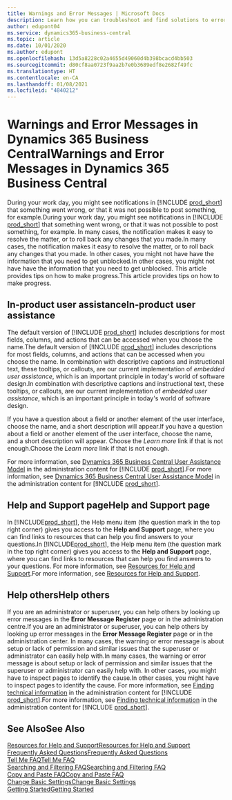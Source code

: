 ```yaml
---
title: Warnings and Error Messages | Microsoft Docs
description: Learn how you can troubleshoot and find solutions to error messages when you work in Business Central.
author: edupont04
ms.service: dynamics365-business-central
ms.topic: article
ms.date: 10/01/2020
ms.author: edupont
ms.openlocfilehash: 13d5a8228c02a4655d49060d4b398bcacd4bb503
ms.sourcegitcommit: d80cf8aa0723f9aa2b7e0b3689edf8e2682f49fc
ms.translationtype: HT
ms.contentlocale: en-CA
ms.lasthandoff: 01/08/2021
ms.locfileid: "4840212"
---
```

# <a name="warnings-and-error-messages-in-dynamics-365-business-central"></a><span data-ttu-id="87441-103">Warnings and Error Messages in Dynamics 365 Business Central</span><span class="sxs-lookup"><span data-stu-id="87441-103">Warnings and Error Messages in Dynamics 365 Business Central</span></span>

<span data-ttu-id="87441-104">During your work day, you might see notifications in [!INCLUDE [prod_short](includes/prod_short.md)] that something went wrong, or that it was not possible to post something, for example.</span><span class="sxs-lookup"><span data-stu-id="87441-104">During your work day, you might see notifications in [!INCLUDE [prod_short](includes/prod_short.md)] that something went wrong, or that it was not possible to post something, for example.</span></span> <span data-ttu-id="87441-105">In many cases, the notification makes it easy to resolve the matter, or to roll back any changes that you made.</span><span class="sxs-lookup"><span data-stu-id="87441-105">In many cases, the notification makes it easy to resolve the matter, or to roll back any changes that you made.</span></span> <span data-ttu-id="87441-106">In other cases, you might not have have the information that you need to get unblocked.</span><span class="sxs-lookup"><span data-stu-id="87441-106">In other cases, you might not have have the information that you need to get unblocked.</span></span> <span data-ttu-id="87441-107">This article provides tips on how to make progress.</span><span class="sxs-lookup"><span data-stu-id="87441-107">This article provides tips on how to make progress.</span></span>  

## <a name="in-product-user-assistance"></a><span data-ttu-id="87441-108">In-product user assistance</span><span class="sxs-lookup"><span data-stu-id="87441-108">In-product user assistance</span></span>

<span data-ttu-id="87441-109">The default version of [!INCLUDE [prod_short](includes/prod_short.md)] includes descriptions for most fields, columns, and actions that can be accessed when you choose the name.</span><span class="sxs-lookup"><span data-stu-id="87441-109">The default version of [!INCLUDE [prod_short](includes/prod_short.md)] includes descriptions for most fields, columns, and actions that can be accessed when you choose the name.</span></span> <span data-ttu-id="87441-110">In combination with descriptive captions and instructional text, these tooltips, or callouts, are our current implementation of *embedded user assistance*, which is an important principle in today's world of software design.</span><span class="sxs-lookup"><span data-stu-id="87441-110">In combination with descriptive captions and instructional text, these tooltips, or callouts, are our current implementation of *embedded user assistance*, which is an important principle in today's world of software design.</span></span>  

<span data-ttu-id="87441-111">If you have a question about a field or another element of the user interface, choose the name, and a short description will appear.</span><span class="sxs-lookup"><span data-stu-id="87441-111">If you have a question about a field or another element of the user interface, choose the name, and a short description will appear.</span></span> <span data-ttu-id="87441-112">Choose the *Learn more* link if that is not enough.</span><span class="sxs-lookup"><span data-stu-id="87441-112">Choose the *Learn more* link if that is not enough.</span></span>  

<span data-ttu-id="87441-113">For more information, see [Dynamics 365 Business Central User Assistance Model](/dynamics365/business-central/dev-itpro/user-assistance) in the administration content for [!INCLUDE [prod_short](includes/prod_short.md)].</span><span class="sxs-lookup"><span data-stu-id="87441-113">For more information, see [Dynamics 365 Business Central User Assistance Model](/dynamics365/business-central/dev-itpro/user-assistance) in the administration content for [!INCLUDE [prod_short](includes/prod_short.md)].</span></span>  

## <a name="help-and-support-page"></a><span data-ttu-id="87441-114">Help and Support page</span><span class="sxs-lookup"><span data-stu-id="87441-114">Help and Support page</span></span>

<span data-ttu-id="87441-115">In [!INCLUDE[prod_short](includes/prod_short.md)], the Help menu item (the question mark in the top right corner) gives you access to the **Help and Support** page, where you can find links to resources that can help you find answers to your questions.</span><span class="sxs-lookup"><span data-stu-id="87441-115">In [!INCLUDE[prod_short](includes/prod_short.md)], the Help menu item (the question mark in the top right corner) gives you access to the **Help and Support** page, where you can find links to resources that can help you find answers to your questions.</span></span> <span data-ttu-id="87441-116">For more information, see [Resources for Help and Support](product-help-and-support.md).</span><span class="sxs-lookup"><span data-stu-id="87441-116">For more information, see [Resources for Help and Support](product-help-and-support.md).</span></span>  

## <a name="help-others"></a><span data-ttu-id="87441-117">Help others</span><span class="sxs-lookup"><span data-stu-id="87441-117">Help others</span></span>

<span data-ttu-id="87441-118">If you are an administrator or superuser, you can help others by looking up error messages in the **Error Message Register** page or in the administration centre.</span><span class="sxs-lookup"><span data-stu-id="87441-118">If you are an administrator or superuser, you can help others by looking up error messages in the **Error Message Register** page or in the administration center.</span></span> <span data-ttu-id="87441-119">In many cases, the warning or error message is about setup or lack of permission and similar issues that the superuser or administrator can easily help with.</span><span class="sxs-lookup"><span data-stu-id="87441-119">In many cases, the warning or error message is about setup or lack of permission and similar issues that the superuser or administrator can easily help with.</span></span> <span data-ttu-id="87441-120">In other cases, you might have to inspect pages to identify the cause.</span><span class="sxs-lookup"><span data-stu-id="87441-120">In other cases, you might have to inspect pages to identify the cause.</span></span> <span data-ttu-id="87441-121">For more information, see [Finding technical information](/dynamics365/business-central/dev-itpro/administration/manage-technical-support#finding-technical-information) in the administration content for [!INCLUDE [prod_short](includes/prod_short.md)].</span><span class="sxs-lookup"><span data-stu-id="87441-121">For more information, see [Finding technical information](/dynamics365/business-central/dev-itpro/administration/manage-technical-support#finding-technical-information) in the administration content for [!INCLUDE [prod_short](includes/prod_short.md)].</span></span>  

## <a name="see-also"></a><span data-ttu-id="87441-122">See Also</span><span class="sxs-lookup"><span data-stu-id="87441-122">See Also</span></span>

[<span data-ttu-id="87441-123">Resources for Help and Support</span><span class="sxs-lookup"><span data-stu-id="87441-123">Resources for Help and Support</span></span>](product-help-and-support.md)  
[<span data-ttu-id="87441-124">Frequently Asked Questions</span><span class="sxs-lookup"><span data-stu-id="87441-124">Frequently Asked Questions</span></span>](across-faq.md)  
[<span data-ttu-id="87441-125">Tell Me FAQ</span><span class="sxs-lookup"><span data-stu-id="87441-125">Tell Me FAQ</span></span>](ui-search-faq.md)  
[<span data-ttu-id="87441-126">Searching and Filtering FAQ</span><span class="sxs-lookup"><span data-stu-id="87441-126">Searching and Filtering FAQ</span></span>](ui-search-filter-faq.md)  
[<span data-ttu-id="87441-127">Copy and Paste FAQ</span><span class="sxs-lookup"><span data-stu-id="87441-127">Copy and Paste FAQ</span></span>](faq-copy-paste.yml)  
[<span data-ttu-id="87441-128">Change Basic Settings</span><span class="sxs-lookup"><span data-stu-id="87441-128">Change Basic Settings</span></span>](ui-change-basic-settings.md)  
[<span data-ttu-id="87441-129">Getting Started</span><span class="sxs-lookup"><span data-stu-id="87441-129">Getting Started</span></span>](product-get-started.md)  
